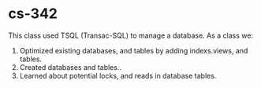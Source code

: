 # cs-342
This class used TSQL (Transac-SQL) to manage a database. As a class we:
1) Optimized existing databases, and tables by adding indexs.views, and tables.
2) Created databases and tables..
3) Learned about potential locks, and reads in database tables. 
